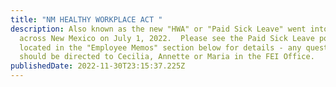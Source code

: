 ```yaml
---
title: "NM HEALTHY WORKPLACE ACT "
description: Also known as the new "HWA" or "Paid Sick Leave" went into effect
  across New Mexico on July 1, 2022.  Please see the Paid Sick Leave posters
  located in the "Employee Memos" section below for details - any questions
  should be directed to Cecilia, Annette or Maria in the FEI Office.
publishedDate: 2022-11-30T23:15:37.225Z
---
```

